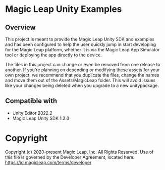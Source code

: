 # Magic Leap Unity Examples

## Overview
This project is meant to provide the Magic Leap Unity SDK and examples and has been configured to help the user quickly jump in start developing for the Magic Leap platform, whether it is via the Magic Leap App Simulator tool or deploying the app directly to the device.

The files in this project can change or even be removed from one release to another. If you're planning on depending or modifying these assets for your own project, we recommend that you duplicate the files, change the names and move them out of the Assets/MagicLeap folder. This will avoid issues like your changes being deleted when you upgrade to a new unitypackage.

## Compatible with
- Unity Editor 2022.2
- Magic Leap Unity SDK 1.2.0

# Copyright
Copyright (c) 2020-present Magic Leap, Inc. All Rights Reserved.
Use of this file is governed by the Developer Agreement, located
here: https://id.magicleap.com/terms/developer
